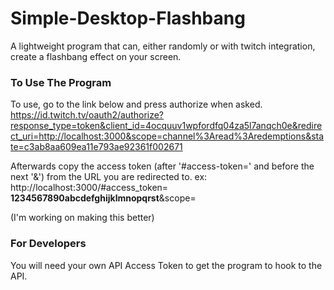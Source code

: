 # Simple-Desktop-Flashbang
A lightweight program that can, either randomly or with twitch integration, create a flashbang effect on your screen.

### To Use The Program
To use, go to the link below and press authorize when asked.
https://id.twitch.tv/oauth2/authorize?response_type=token&client_id=4ocquuv1wpfordfq04za5l7anqch0e&redirect_uri=http://localhost:3000&scope=channel%3Aread%3Aredemptions&state=c3ab8aa609ea11e793ae92361f002671

Afterwards copy the access token (after '#access-token=' and before the next '&') from the URL you are redirected to.
ex: http://localhost:3000/#access_token= **1234567890abcdefghijklmnopqrst**&scope=

(I'm working on making this better)

### For Developers
You will need your own API Access Token to get the program to hook to the API.
